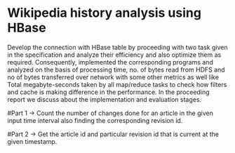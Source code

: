 # Wikipedia history analysis using HBase


Develop the connection with HBase table by proceeding with two task given in the specification and analyze their efficiency and also optimize them as required. Consequently, implemented the corresponding programs and analyzed on the basis of processing time, no. of bytes read from HDFS and no of bytes transferred over network with some other metrics as well like Total megabyte-seconds taken by all map/reduce tasks to check how filters and cache is making difference in the performance. In the proceeding report we discuss about the implementation and evaluation stages. 


#Part 1 -> Count the number of changes done for an article in the given input time interval also finding the corresponding revision id. 

#Part 2 -> Get the article id and particular revision id that is current at the given timestamp.
